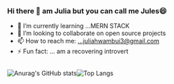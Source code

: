 ### Hi there 👋 am Julia but you can call me Jules😄




- 🌱 I’m currently learning ...MERN STACK
- 👯 I’m looking to collaborate on open source projects
- 📫 How to reach me: ...juliahwambui3@gmail.com
- ⚡ Fun fact: ... am a recovering introvert




<div style ="display:flex">

  
  ![Anurag's GitHub stats](https://github-readme-stats.vercel.app/api?username=juliamwangi123&show_icons=true&theme=radical)



![Top Langs](https://github-readme-stats.vercel.app/api/top-langs/?username=juliamwangi123&theme=tokyonight)


</div>
  
  



